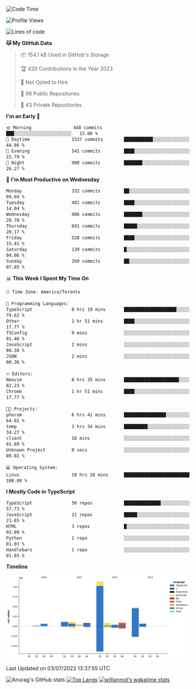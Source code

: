 <!--START_SECTION:waka-->
![Code Time](http://img.shields.io/badge/Code%20Time-376%20hrs%2027%20mins-blue)

![Profile Views](http://img.shields.io/badge/Profile%20Views-0-blue)

![Lines of code](https://img.shields.io/badge/From%20Hello%20World%20I%27ve%20Written-2.3%20million%20lines%20of%20code-blue)

**🐱 My GitHub Data** 

> 📦 154.1 kB Used in GitHub's Storage 
 > 
> 🏆 420 Contributions in the Year 2023
 > 
> 🚫 Not Opted to Hire
 > 
> 📜 99 Public Repositories 
 > 
> 🔑 43 Private Repositories 
 > 
**I'm an Early 🐤** 

```text
🌞 Morning                448 commits         ███░░░░░░░░░░░░░░░░░░░░░░   13.08 % 
🌆 Daytime                1537 commits        ███████████░░░░░░░░░░░░░░   44.86 % 
🌃 Evening                541 commits         ████░░░░░░░░░░░░░░░░░░░░░   15.79 % 
🌙 Night                  900 commits         ███████░░░░░░░░░░░░░░░░░░   26.27 % 
```
📅 **I'm Most Productive on Wednesday** 

```text
Monday                   332 commits         ██░░░░░░░░░░░░░░░░░░░░░░░   09.69 % 
Tuesday                  481 commits         ████░░░░░░░░░░░░░░░░░░░░░   14.04 % 
Wednesday                986 commits         ███████░░░░░░░░░░░░░░░░░░   28.78 % 
Thursday                 691 commits         █████░░░░░░░░░░░░░░░░░░░░   20.17 % 
Friday                   528 commits         ████░░░░░░░░░░░░░░░░░░░░░   15.41 % 
Saturday                 139 commits         █░░░░░░░░░░░░░░░░░░░░░░░░   04.06 % 
Sunday                   269 commits         ██░░░░░░░░░░░░░░░░░░░░░░░   07.85 % 
```


📊 **This Week I Spent My Time On** 

```text
🕑︎ Time Zone: America/Toronto

💬 Programming Languages: 
TypeScript               8 hrs 19 mins       ████████████████████░░░░░   79.62 % 
Other                    1 hr 51 mins        ████░░░░░░░░░░░░░░░░░░░░░   17.77 % 
TSConfig                 9 mins              ░░░░░░░░░░░░░░░░░░░░░░░░░   01.46 % 
JavaScript               2 mins              ░░░░░░░░░░░░░░░░░░░░░░░░░   00.38 % 
JSON                     2 mins              ░░░░░░░░░░░░░░░░░░░░░░░░░   00.36 % 

🔥 Editors: 
Neovim                   8 hrs 35 mins       █████████████████████░░░░   82.23 % 
Chrome                   1 hr 51 mins        ████░░░░░░░░░░░░░░░░░░░░░   17.77 % 

🐱‍💻 Projects: 
phorum                   6 hrs 41 mins       ████████████████░░░░░░░░░   64.02 % 
temp                     3 hrs 34 mins       █████████░░░░░░░░░░░░░░░░   34.27 % 
client                   10 mins             ░░░░░░░░░░░░░░░░░░░░░░░░░   01.69 % 
Unknown Project          0 secs              ░░░░░░░░░░░░░░░░░░░░░░░░░   00.02 % 

💻 Operating System: 
Linux                    10 hrs 26 mins      █████████████████████████   100.00 % 
```

**I Mostly Code in TypeScript** 

```text
TypeScript               56 repos            ██████████████░░░░░░░░░░░   57.73 % 
JavaScript               21 repos            █████░░░░░░░░░░░░░░░░░░░░   21.65 % 
HTML                     3 repos             █░░░░░░░░░░░░░░░░░░░░░░░░   03.09 % 
Python                   1 repo              ░░░░░░░░░░░░░░░░░░░░░░░░░   01.03 % 
Handlebars               1 repo              ░░░░░░░░░░░░░░░░░░░░░░░░░   01.03 % 
```



**Timeline**

![Lines of Code chart](https://raw.githubusercontent.com/wise-introvert/wise-introvert/master/assets/bar_graph.png)


 Last Updated on 03/07/2023 13:37:55 UTC
<!--END_SECTION:waka-->

![Anurag's GitHub stats](https://github-readme-stats.vercel.app/api?username=wise-introvert&count_private=true&show_icons=true)
[![Top Langs](https://github-readme-stats.vercel.app/api/top-langs/?username=wise-introvert&langs_count=10)](https://github.com/anuraghazra/github-readme-stats)
[![willianrod's wakatime stats](https://github-readme-stats.vercel.app/api/wakatime?username=wiseintrovert)](https://github.com/anuraghazra/github-readme-stats)
